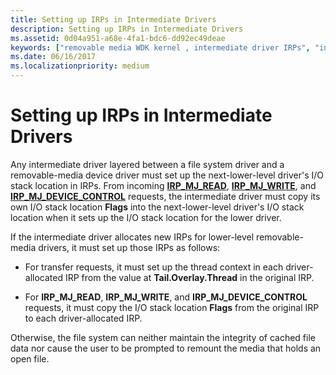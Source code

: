 ```yaml
---
title: Setting up IRPs in Intermediate Drivers
description: Setting up IRPs in Intermediate Drivers
ms.assetid: 0d04a951-a68e-4fa1-bdc6-dd92ec49deae
keywords: ["removable media WDK kernel , intermediate driver IRPs", "intermediate driver IRPs WDK removable media"]
ms.date: 06/16/2017
ms.localizationpriority: medium
---
```


# Setting up IRPs in Intermediate Drivers





Any intermediate driver layered between a file system driver and a removable-media device driver must set up the next-lower-level driver's I/O stack location in IRPs. From incoming [**IRP\_MJ\_READ**](./irp-mj-read.md), [**IRP\_MJ\_WRITE**](./irp-mj-write.md), and [**IRP\_MJ\_DEVICE\_CONTROL**](./irp-mj-device-control.md) requests, the intermediate driver must copy its own I/O stack location **Flags** into the next-lower-level driver's I/O stack location when it sets up the I/O stack location for the lower driver.

If the intermediate driver allocates new IRPs for lower-level removable-media drivers, it must set up those IRPs as follows:

-   For transfer requests, it must set up the thread context in each driver-allocated IRP from the value at **Tail.Overlay.Thread** in the original IRP.

-   For **IRP\_MJ\_READ**, **IRP\_MJ\_WRITE**, and **IRP\_MJ\_DEVICE\_CONTROL** requests, it must copy the I/O stack location **Flags** from the original IRP to each driver-allocated IRP.

Otherwise, the file system can neither maintain the integrity of cached file data nor cause the user to be prompted to remount the media that holds an open file.

 

